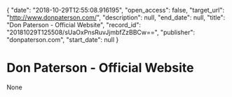 {
  "date": "2018-10-29T12:55:08.916195", 
  "open_access": false, 
  "target_url": "http://www.donpaterson.com/", 
  "description": null, 
  "end_date": null, 
  "title": "Don Paterson - Official Website", 
  "record_id": "20181029T125508/sUaOxPnsRuvJjmbfZzBBCw==", 
  "publisher": "donpaterson.com", 
  "start_date": null
}

# Don Paterson - Official Website

None
